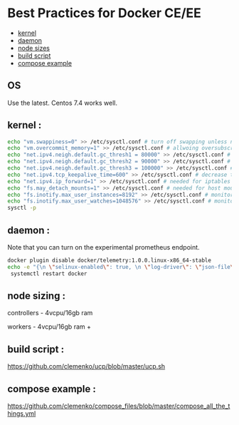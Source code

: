 # Best Practices for Docker CE/EE

- [kernel](#kernel)
- [daemon](#daemon)
- [node sizes](#node)
- [build script](#build)
- [compose example](#compose)

## OS
Use the latest. Centos 7.4 works well.

<a name="kernel"></a>
## kernel :
```bash
echo "vm.swappiness=0" >> /etc/sysctl.conf # turn off swapping unless necessary
echo "vm.overcommit_memory=1" >> /etc/sysctl.conf # allwoing oversubscription
echo "net.ipv4.neigh.default.gc_thresh1 = 80000" >> /etc/sysctl.conf # arp cache fixes
echo "net.ipv4.neigh.default.gc_thresh2 = 90000" >> /etc/sysctl.conf # arp cache fixes
echo "net.ipv4.neigh.default.gc_thresh3 = 100000" >> /etc/sysctl.conf # arp cache fixes
echo "net.ipv4.tcp_keepalive_time=600" >> /etc/sysctl.conf # decrease the tcp timeout for ipvs
echo "net.ipv4.ip_forward=1" >> /etc/sysctl.conf # needed for iptables
echo "fs.may_detach_mounts=1" >> /etc/sysctl.conf # needed for host mountpoints with RHEL 7.4
echo "fs.inotify.max_user_instances=8192" >> /etc/sysctl.conf # monitor file system events
echo "fs.inotify.max_user_watches=1048576" >> /etc/sysctl.conf # monitor file system events
sysctl -p
```

<a name="daemon"></a>
## daemon :
Note that you can turn on the experimental prometheus endpoint.

```bash
docker plugin disable docker/telemetry:1.0.0.linux-x86_64-stable
echo -e "{\n \"selinux-enabled\": true, \n \"log-driver\": \"json-file\", \"log-opts\": {\"max-size\": \"10m\", \"max-file\": \"3\"}, \n \"metrics-addr\" : \"0.0.0.0:9323\", \n \"experimental\" : true \n}" > /etc/docker/daemon.json
 systemctl restart docker
```

<a name="node"></a>
## node sizing :
controllers - 4vcpu/16gb ram

workers - 4vcpu/16gb ram +

<a name="build"></a>
## build script :
<a href="https://github.com/clemenko/ucp/blob/master/do_ucp.sh">https://github.com/clemenko/ucp/blob/master/ucp.sh</a>

<a name="compose"></a>
## compose example :
<a href="https://github.com/clemenko/compose_files/blob/master/compose_all_the_things.yml">https://github.com/clemenko/compose_files/blob/master/compose_all_the_things.yml</a>
